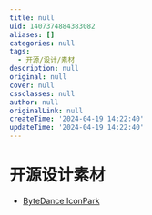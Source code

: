 ```yaml
---
title: null
uid: 1407374884383082
aliases: []
categories: null
tags:
  - 开源/设计/素材
description: null
original: null
cover: null
cssclasses: null
author: null
originalLink: null
createTime: '2024-04-19 14:22:40'
updateTime: '2024-04-19 14:22:40'
---
```


# 开源设计素材

- [ByteDance IconPark](https://iconpark.oceanengine.com/home)
